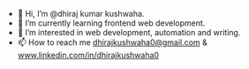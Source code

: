 - 👋 Hi, I’m @dhiraj kumar kushwaha.
- 🌱 I’m currently learning frontend web development.
- 👀 I’m interested in web development, automation and writing.
- 📫 How to reach me dhirajkushwaha0@gmail.com & www.linkedin.com/in/dhirajkushwaha0

<!---
dhirajkushwaha0/dhirajkushwaha0 is a ✨ special ✨ repository because its `README.md` (this file) appears on your GitHub profile.
You can click the Preview link to take a look at your changes.
--->
